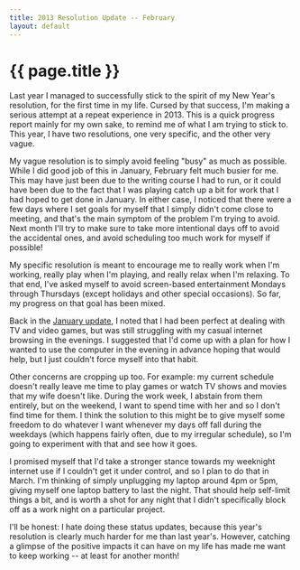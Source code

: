 ```yaml
---
title: 2013 Resolution Update -- February
layout: default
---
```


# {{ page.title }}

Last year I managed to successfully stick to the spirit of my New Year's
resolution, for the first time in my life. Cursed by that success, I'm
making a serious attempt at a repeat experience in 2013. This is a quick
progress report mainly for my own sake, to remind me of what I am trying
to stick to. This year, I have two resolutions, one very specific, 
and the other very vague. 

My vague resolution is to simply avoid feeling "busy" as much as 
possible. While I did good job of this in January, February felt much
busier for me. This may have just been due to the writing course I had
to run, or it could have been due to the fact that I was playing catch
up a bit for work that I had hoped to get done in January. In either
case, I noticed that there were a few days where I set goals for myself
that I simply didn't come close to meeting, and that's the main
symptom of the problem I'm trying to avoid. Next month I'll try to make
sure to take more intentional days off to avoid the accidental ones,
and avoid scheduling too much work for myself if possible!

My specific resolution is meant to encourage me to really work when
I'm working, really play when I'm playing, and really relax when I'm relaxing.
To that end, I've asked myself to avoid screen-based entertainment Mondays
through Thursdays (except holidays and other special occasions). So far, my
progress on that goal has been mixed.

Back in the [January
update](http://notes.majesticseacreature.com/2013/01/31/resolution-update.html),
I noted that I had been perfect at dealing with TV and video games, but was
still struggling with my casual internet browsing in the evenings. I suggested
that I'd come up with a plan for how I wanted to use the computer in the evening
in advance hoping that would help, but I just couldn't force myself into
that habit.

Other concerns are cropping up too. For example: my current schedule doesn't
really leave me time to play games or watch TV shows and movies that my wife
doesn't like. During the work week, I abstain from them entirely, but on the
weekend, I want to spend time with her and so I don't find time for them. I
think the solution to this might be to give myself some freedom to do whatever I
want whenever my days off fall during the weekdays (which happens fairly often,
due to my irregular schedule), so I'm going to experiment with that and see how
it goes.

I promised myself that I'd take a stronger stance towards my weeknight internet
use if I couldn't get it under control, and so I plan to do that in March. I'm
thinking of simply unplugging my laptop around 4pm or 5pm, giving myself one
laptop battery to last the night. That should help self-limit things a bit, and
is worth a shot for any night that I didn't specifically block off as a work
night on a particular project.

I'll be honest: I hate doing these status updates, because this year's
resolution is clearly much harder for me than last year's. However, catching a
glimpse of the positive impacts it can have on my life has made me want to keep
working -- at least for another month!
